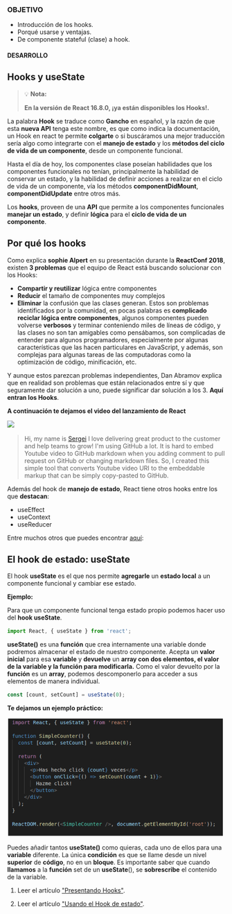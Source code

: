 ### OBJETIVO
- Introducción de los hooks.
- Porqué usarse y ventajas.
- De componente stateful (clase) a hook.

#### DESARROLLO

## Hooks y useState

>💡 **Nota:**
>
>**En la versión de React 16.8.0, ¡ya están disponibles los Hooks!.**

La palabra **Hook** se traduce como **Gancho** en español, y la razón de que esta **nueva API** tenga este nombre, es que como indica la documentación, un Hook en react te permite **colgarte** o si buscáramos una mejor traducción sería algo como integrarte con el **manejo de estado** y los **métodos del ciclo de vida de un componente**, desde un componente funcional.

Hasta el día de hoy, los componentes clase poseían habilidades que los componentes funcionales no tenían, principalmente la habilidad de conservar un estado, y la habilidad de definir acciones a realizar en el ciclo de vida de un componente, vía los métodos **componentDidMount**, **componentDidUpdate** entre otros más.

Los **hooks**, proveen de una **API** que permite a los componentes funcionales **manejar un estado**, y definir **lógica** para el **ciclo de vida de un componente**.

## Por qué los hooks

Como explica **sophie Alpert**  en su presentación durante la **ReactConf 2018**, existen **3 problemas** que el equipo de React está buscando solucionar con los Hooks:

+ **Compartir y reutilizar** lógica entre componentes
+ **Reducir** el tamaño de componentes muy complejos
+ **Eliminar** la confusión que las clases generan.
Estos son problemas identificados por la comunidad, en pocas palabras es **complicado reciclar lógica entre componentes**, algunos componentes pueden volverse **verbosos** y terminar conteniendo miles de líneas de código, y las clases no son tan amigables como pensábamos, son complicadas de entender para algunos programadores, especialmente por algunas características que las hacen particulares en JavaScript, y además, son complejas para algunas tareas de las computadoras como la optimización de código, minificación, etc.

Y aunque estos parezcan problemas independientes, Dan Abramov explica que en realidad son problemas que están relacionados entre sí y que seguramente dar solución a uno, puede significar dar solución a los 3. **Aquí entran los Hooks**.

**A continuación te dejamos el video del lanzamiento de React**

[![](http://img.youtube.com/vi/dpw9EHDh2bM/0.jpg)](http://www.youtube.com/watch?v=dpw9EHDh2bM "https://miro.medium.com/max/3600/1*HSisLuifMO6KbLfPOKtLow.jpeg")

>Hi, my name is [Sergei](http://sviridovserg.com) I love delivering great product to the customer and help teams to grow! I'm using GitHub a lot. It is hard to embed Youtube video to GitHub markdown when you adding comment to pull request on GitHub or changing markdown files. So, I created this simple tool that converts Youtube video URI to the embeddable markup that can be simply copy-pasted to GitHub.

Además del hook de **manejo de estado**, React tiene otros hooks entre los que **destacan**:

+ useEffect
+ useContext
+ useReducer

Entre muchos otros que puedes encontrar [aquí](https://reactjs.org/docs/hooks-reference.html):

## El hook de estado: useState

El hook **useState** es el que nos permite **agregarle** un **estado local** a un componente funcional y cambiar ese estado.

**Ejemplo:**

Para que un componente funcional tenga estado propio podemos hacer uso del **hook useState**.

```jsx
import React, { useState } from 'react';
```

**useState()** es una **función** que crea internamente una variable donde podremos almacenar el estado de nuestro componente. Acepta un **valor inicial** para esa **variable** y **devuelve** un **array con dos elementos, el valor de la variable y la función para modificarla.**
Como el valor devuelto por la **función** es un **array**, podemos descomponerlo para acceder a sus elementos de manera individual.

```jsx
const [count, setCount] = useState(0);
```

**Te dejamos un ejemplo práctico:**

<img src="./img/b15.png" width="500">

Puedes añadir tantos **useState()** como quieras, cada uno de ellos para una **variable** diferente.
La única **condición** es que se llame desde un nivel **superior** de **código**, no en un **bloque**.
Es importante saber que cuando **llamamos** a la **función** set de un **useState**(), se **sobrescribe** el contenido de la variable.


1. Leer el artículo ["Presentando Hooks"](https://es.reactjs.org/docs/hooks-intro.html).

2. Leer el artículo ["Usando el Hook de estado"](https://es.reactjs.org/docs/hooks-state.html).

